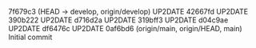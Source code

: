 7f679c3 (HEAD -> develop, origin/develop) UP2DATE
42667fd UP2DATE
390b222 UP2DATE
d716d2a UP2DATE
319bff3 UP2DATE
d04c9ae UP2DATE
df6476c UP2DATE
0af6bd6 (origin/main, origin/HEAD, main) Initial commit
